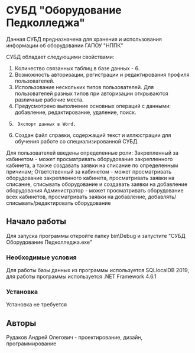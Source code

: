 # СУБД "Оборудование Педколледжа"

Данная СУБД предназначена для хранения и использования информации об оборудовании ГАПОУ "НППК"

СУБД обладает следующими свойствами:
1.	Количество связанных таблиц в базе данных - 6.
2.	Возможность авторизации, регистрации и редактирования профиля пользователей.
3.	Использование нескольких типов пользователей. Для пользователей разных типов при авторизации открываются различные рабочие места.
4.	Предусмотрено выполнение основных операций с данными: добавление, редактирование, удаление, поиск.
5.  	Экспорт данных в Word.
6.	Создан файл справки, содержащий текст и иллюстрации для обучения работе со специализированной СУБД.

Для пользователей введены определенные роли:
Закрепленный за кабинетом - может просматривать оборудование закрепленного кабинета, а также создавать заявки на списание по определенным причинам;
Ответственный за кабинетом - может просматривать оборудование закрепленного кабинета, просматривать заявки на списание, списывать оборудование и создавать заявки на добавление оборудования
Администратор - может просматривать оборудование всех кабинетов, просматривать заявки на добавление, добавлять/списывать/редактировать оборудование


## Начало работы

Для запуска программы откройте папку bin\Debug и запустите "СУБД Оборудование Педколледжа.exe"

### Необходимые условия

Для работы базы данных из программы используется SQLlocalDB 2019, для работы программы используется .NET Framework 4.6.1

### Установка

Установка не требуется

## Авторы

Рудаков Андрей Олегович - проектирование, дизайн, программирование
